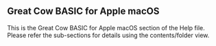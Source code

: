 <div class="section">

<div class="titlepage">

<div>

<div>

<span id="great_cow_basic_for_apple_macos"></span>Great Cow BASIC for Apple macOS
----------------------------------------------------------------------------------

</div>

</div>

</div>

This is the Great Cow BASIC for Apple macOS section of the Help file.
Please refer the sub-sections for details using the contents/folder
view.

</div>
